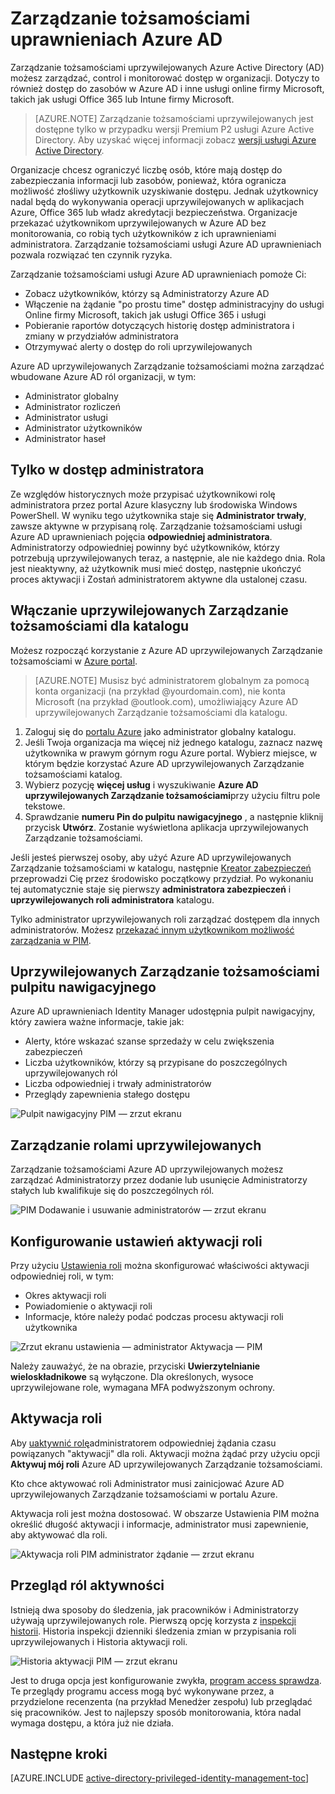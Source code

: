 <properties
    pageTitle="Zarządzanie tożsamościami Azure AD uprawnieniach | Microsoft Azure"
    description="Temat, w którym wyjaśniono, co to jest Azure AD uprzywilejowanych Zarządzanie tożsamościami i jak używać PIM, aby zwiększyć bezpieczeństwo chmury."
    services="active-directory"
    documentationCenter=""
    authors="kgremban"
    manager="femila"
    editor=""/>

<tags
    ms.service="active-directory"
    ms.workload="identity"
    ms.tgt_pltfrm="na"
    ms.devlang="na"
    ms.topic="article"
    ms.date="09/16/2016"
    ms.author="kgremban"/>

# <a name="azure-ad-privileged-identity-management"></a>Zarządzanie tożsamościami uprawnieniach Azure AD

Zarządzanie tożsamościami uprzywilejowanych Azure Active Directory (AD) możesz zarządzać, control i monitorować dostęp w organizacji. Dotyczy to również dostęp do zasobów w Azure AD i inne usługi online firmy Microsoft, takich jak usługi Office 365 lub Intune firmy Microsoft.  

> [AZURE.NOTE] Zarządzanie tożsamościami uprzywilejowanych jest dostępne tylko w przypadku wersji Premium P2 usługi Azure Active Directory. Aby uzyskać więcej informacji zobacz [wersji usługi Azure Active Directory](active-directory-editions.md).

Organizacje chcesz ograniczyć liczbę osób, które mają dostęp do zabezpieczania informacji lub zasobów, ponieważ, która ogranicza możliwość złośliwy użytkownik uzyskiwanie dostępu. Jednak użytkownicy nadal będą do wykonywania operacji uprzywilejowanych w aplikacjach Azure, Office 365 lub władz akredytacji bezpieczeństwa. Organizacje przekazać użytkownikom uprzywilejowanych w Azure AD bez monitorowania, co robią tych użytkowników z ich uprawnieniami administratora. Zarządzanie tożsamościami usługi Azure AD uprawnieniach pozwala rozwiązać ten czynnik ryzyka.  

Zarządzanie tożsamościami usługi Azure AD uprawnieniach pomoże Ci:  

- Zobacz użytkowników, którzy są Administratorzy Azure AD
- Włączenie na żądanie "po prostu time" dostęp administracyjny do usługi Online firmy Microsoft, takich jak usługi Office 365 i usługi
- Pobieranie raportów dotyczących historię dostęp administratora i zmiany w przydziałów administratora
- Otrzymywać alerty o dostęp do roli uprzywilejowanych

Azure AD uprzywilejowanych Zarządzanie tożsamościami można zarządzać wbudowane Azure AD ról organizacji, w tym:  

- Administrator globalny
- Administrator rozliczeń
- Administrator usługi  
- Administrator użytkowników
- Administrator haseł

## <a name="just-in-time-administrator-access"></a>Tylko w dostęp administratora

Ze względów historycznych może przypisać użytkownikowi rolę administratora przez portal Azure klasyczny lub środowiska Windows PowerShell. W wyniku tego użytkownika staje się **Administrator trwały**, zawsze aktywne w przypisaną rolę. Zarządzanie tożsamościami usługi Azure AD uprawnieniach pojęcia **odpowiedniej administratora**. Administratorzy odpowiedniej powinny być użytkowników, którzy potrzebują uprzywilejowanych teraz, a następnie, ale nie każdego dnia. Rola jest nieaktywny, aż użytkownik musi mieć dostęp, następnie ukończyć proces aktywacji i Zostań administratorem aktywne dla ustalonej czasu.

## <a name="enable-privileged-identity-management-for-your-directory"></a>Włączanie uprzywilejowanych Zarządzanie tożsamościami dla katalogu

Możesz rozpocząć korzystanie z Azure AD uprzywilejowanych Zarządzanie tożsamościami w [Azure portal](https://portal.azure.com/).

>[AZURE.NOTE] Musisz być administratorem globalnym za pomocą konta organizacji (na przykład @yourdomain.com), nie konta Microsoft (na przykład @outlook.com), umożliwiający Azure AD uprzywilejowanych Zarządzanie tożsamościami dla katalogu.

1. Zaloguj się do [portalu Azure](https://portal.azure.com/) jako administrator globalny katalogu.
2. Jeśli Twoja organizacja ma więcej niż jednego katalogu, zaznacz nazwę użytkownika w prawym górnym rogu Azure portal. Wybierz miejsce, w którym będzie korzystać Azure AD uprzywilejowanych Zarządzanie tożsamościami katalog.
3. Wybierz pozycję **więcej usług** i wyszukiwanie **Azure AD uprzywilejowanych Zarządzanie tożsamościami**przy użyciu filtru pole tekstowe.
4. Sprawdzanie **numeru Pin do pulpitu nawigacyjnego** , a następnie kliknij przycisk **Utwórz**. Zostanie wyświetlona aplikacja uprzywilejowanych Zarządzanie tożsamościami.

Jeśli jesteś pierwszej osoby, aby użyć Azure AD uprzywilejowanych Zarządzanie tożsamościami w katalogu, następnie [Kreator zabezpieczeń](active-directory-privileged-identity-management-security-wizard.md) przeprowadzi Cię przez środowisko początkowy przydział. Po wykonaniu tej automatycznie staje się pierwszy **administratora zabezpieczeń** i **uprzywilejowanych roli administratora** katalogu.

Tylko administrator uprzywilejowanych roli zarządzać dostępem dla innych administratorów. Możesz [przekazać innym użytkownikom możliwość zarządzania w PIM](active-directory-privileged-identity-management-how-to-give-access-to-pim.md).

## <a name="privileged-identity-management-dashboard"></a>Uprzywilejowanych Zarządzanie tożsamościami pulpitu nawigacyjnego

Azure AD uprawnieniach Identity Manager udostępnia pulpit nawigacyjny, który zawiera ważne informacje, takie jak:

- Alerty, które wskazać szanse sprzedaży w celu zwiększenia zabezpieczeń
- Liczba użytkowników, którzy są przypisane do poszczególnych uprzywilejowanych ról  
- Liczba odpowiedniej i trwały administratorów
- Przeglądy zapewnienia stałego dostępu

![Pulpit nawigacyjny PIM — zrzut ekranu][2]

## <a name="privileged-role-management"></a>Zarządzanie rolami uprzywilejowanych

Zarządzanie tożsamościami Azure AD uprzywilejowanych możesz zarządzać Administratorzy przez dodanie lub usunięcie Administratorzy stałych lub kwalifikuje się do poszczególnych ról.

![PIM Dodawanie i usuwanie administratorów — zrzut ekranu][3]

## <a name="configure-the-role-activation-settings"></a>Konfigurowanie ustawień aktywacji roli

Przy użyciu [Ustawienia roli](active-directory-privileged-identity-management-how-to-change-default-settings.md) można skonfigurować właściwości aktywacji odpowiedniej roli, w tym:

- Okres aktywacji roli
- Powiadomienie o aktywacji roli
- Informacje, które należy podać podczas procesu aktywacji roli użytkownika  

![Zrzut ekranu ustawienia — administrator Aktywacja — PIM][4]

Należy zauważyć, że na obrazie, przyciski **Uwierzytelnianie wieloskładnikowe** są wyłączone. Dla określonych, wysoce uprzywilejowane role, wymagana MFA podwyższonym ochrony.

## <a name="role-activation"></a>Aktywacja roli  

Aby [uaktywnić rolę](active-directory-privileged-identity-management-how-to-activate-role.md)administratorem odpowiedniej żądania czasu powiązanych "aktywacji" dla roli. Aktywacji można żądać przy użyciu opcji **Aktywuj mój roli** Azure AD uprzywilejowanych Zarządzanie tożsamościami.

Kto chce aktywować roli Administrator musi zainicjować Azure AD uprzywilejowanych Zarządzanie tożsamościami w portalu Azure.

Aktywacja roli jest można dostosować. W obszarze Ustawienia PIM można określić długość aktywacji i informacje, administrator musi zapewnienie, aby aktywować dla roli.

![Aktywacja roli PIM administrator żądanie — zrzut ekranu][5]

## <a name="review-role-activity"></a>Przegląd ról aktywności

Istnieją dwa sposoby do śledzenia, jak pracowników i Administratorzy używają uprzywilejowanych role. Pierwszą opcję korzysta z [inspekcji historii](active-directory-privileged-identity-management-how-to-use-audit-log.md). Historia inspekcji dzienniki śledzenia zmian w przypisania roli uprzywilejowanych i Historia aktywacji roli.

![Historia aktywacji PIM — zrzut ekranu][6]

Jest to druga opcja jest konfigurowanie zwykła, [program access sprawdza](active-directory-privileged-identity-management-how-to-start-security-review.md). Te przeglądy programu access mogą być wykonywane przez, a przydzielone recenzenta (na przykład Menedżer zespołu) lub przeglądać się pracowników. Jest to najlepszy sposób monitorowania, która nadal wymaga dostępu, a która już nie działa.


## <a name="next-steps"></a>Następne kroki
[AZURE.INCLUDE [active-directory-privileged-identity-management-toc](../../includes/active-directory-privileged-identity-management-toc.md)]

<!--Image references-->

[1]: ./media/active-directory-privileged-identity-management-configure/PIM_EnablePim.png
[2]: ./media/active-directory-privileged-identity-management-configure/PIM_Dash.png
[3]: ./media/active-directory-privileged-identity-management-configure/PIM_AddRemove.png
[4]: ./media/active-directory-privileged-identity-management-configure/PIM_RoleActivationSettings.png
[5]: ./media/active-directory-privileged-identity-management-configure/PIM_RequestActivation.png
[6]: ./media/active-directory-privileged-identity-management-configure/PIM_ActivationHistory.png
